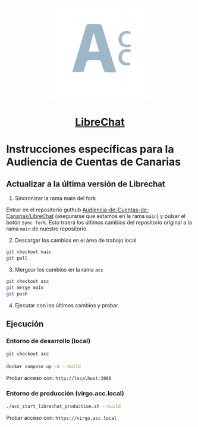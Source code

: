 <p align="center">
  <a href="https://librechat.ai">
    <img src="../client/public/assets/logo.svg" height="256">
  </a>
  <h1 align="center">
    <a href="https://librechat.ai">LibreChat</a>
  </h1>
</p>

# Instrucciones específicas para la Audiencia de Cuentas de Canarias


## Actualizar a la última versión de Librechat

   1. Sincronizar la rama main del fork

   Entrar en el repositorio guthub [Audiencia-de-Cuentas-de-Canarias/LibreChat](https://github.com/Audiencia-de-Cuentas-de-Canarias/LibreChat/tree/main) (asegurarse que estamos en la rama `main`) y pulsar el botón `Sync fork`. Esto traerá los últimos cambios del repositorio original a la rama `main` de nuestro repositorio.

   2. Descargar los cambios en el área de trabajo local

   ```sh
   git checkout main
   git pull
   ```

   3. Mergear los cambios en la rama `acc`

   ```sh
   git checkout acc
   git merge main
   git push
   ```

   4. Ejecutar con los últimos cambios y probar.

## Ejecución

### Entorno de desarrollo (local)

```sh
git checkout acc

docker compose up -d --build
```

Probar acceso con: `http://localhost:3080`

### Entorno de producción (virgo.acc.local)

```sh
./acc_start_librechat_production.sh --build
```

Probar acceso con: `https://virgo.acc.local`